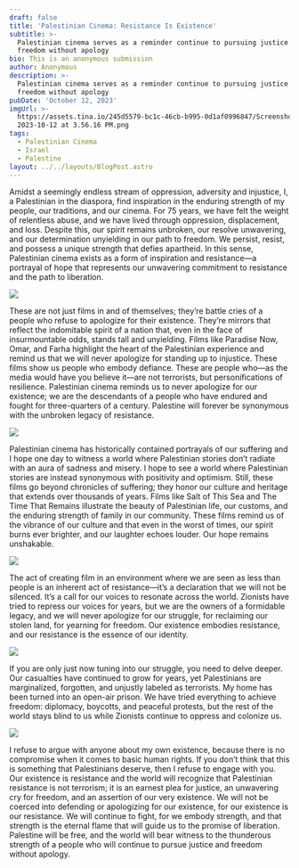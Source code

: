 ```yaml
---
draft: false
title: 'Palestinian Cinema: Resistance Is Existence'
subtitle: >-
  Palestinian cinema serves as a reminder continue to pursuing justice and
  freedom without apology
bio: This is an anonymous submission
author: Anonymous
description: >-
  Palestinian cinema serves as a reminder continue to pursuing justice and
  freedom without apology
pubDate: 'October 12, 2023'
imgUrl: >-
  https://assets.tina.io/245d5579-bc1c-46cb-b995-0d1af0996847/Screenshot
  2023-10-12 at 3.56.16 PM.png
tags:
  - Palestinian Cinema
  - Israel
  - Palestine
layout: ../../layouts/BlogPost.astro
---
```


Amidst a seemingly endless stream of oppression, adversity and injustice, I, a Palestinian in the diaspora, find inspiration in the enduring strength of my people, our traditions, and our cinema. For 75 years, we have felt the weight of relentless abuse, and we have lived through oppression, displacement, and loss. Despite this, our spirit remains unbroken, our resolve unwavering, and our determination unyielding in our path to freedom. We persist, resist, and possess a unique strength that defies apartheid. In this sense, Palestinian cinema exists as a form of inspiration and resistance—a portrayal of hope that represents our unwavering commitment to resistance and the path to liberation.

![](/omarmovie.jpeg)

These are not just films in and of themselves; they’re battle cries of a people who refuse to apologize for their existence. They’re mirrors that reflect the indomitable spirit of a nation that, even in the face of insurmountable odds, stands tall and unyielding. Films like Paradise Now, Omar, and Farha highlight the heart of the Palestinian experience and remind us that we will never apologize for standing up to injustice. These films show us people who embody defiance. These are people who—as the media would have you believe it—are not terrorists, but personifications of resilience. Palestinian cinema reminds us to never apologize for our existence; we are the descendants of a people who have endured and fought for three-quarters of a century. Palestine will forever be synonymous with the unbroken legacy of resistance. 

![](/farhamovie.jpeg)

Palestinian cinema has historically contained portrayals of our suffering and I hope one day to witness a world where Palestinian stories don’t radiate with an aura of sadness and misery. I hope to see a world where Palestinian stories are instead synonymous with positivity and optimism. Still, these films go beyond chronicles of suffering; they honor our culture and heritage that extends over thousands of years. Films like Salt of This Sea and The Time That Remains illustrate the beauty of Palestinian life, our customs, and the enduring strength of family in our community. These films remind us of the vibrance of our culture and that even in the worst of times, our spirit burns ever brighter, and our laughter echoes louder. Our hope remains unshakable.

![](/saltofthesea.jpeg)

The act of creating film in an environment where we are seen as less than people is an inherent act of resistance—it’s a declaration that we will not be silenced. It’s a call for our voices to resonate across the world. Zionists have tried to repress our voices for years, but we are the owners of a formidable legacy, and we will never apologize for our struggle, for reclaiming our stolen land, for yearning for freedom. Our existence embodies resistance, and our resistance is the essence of our identity.

![](</palestinian cinema.webp>)

If you are only just now tuning into our struggle, you need to delve deeper. Our casualties have continued to grow for years, yet Palestinians are marginalized, forgotten, and unjustly labeled as terrorists. My home has been turned into an open-air prison. We have tried everything to achieve freedom: diplomacy, boycotts, and peaceful protests, but the rest of the world stays blind to us while Zionists continue to oppress and colonize us. 

![](</cinema of the palestinian revolution.jpeg>)

I refuse to argue with anyone about my own existence, because there is no compromise when it comes to basic human rights. If you don’t think that this is something that Palestinians deserve, then I refuse to engage with you. Our existence is resistance and the world will recognize that Palestinian resistance is not terrorism; it is an earnest plea for justice, an unwavering cry for freedom, and an assertion of our very existence. We will not be coerced into defending or apologizing for our existence, for our existence is our resistance. We will continue to fight, for we embody strength, and that strength is the eternal flame that will guide us to the promise of liberation. Palestine will be free, and the world will bear witness to the thunderous strength of a people who will continue to pursue justice and freedom without apology.
